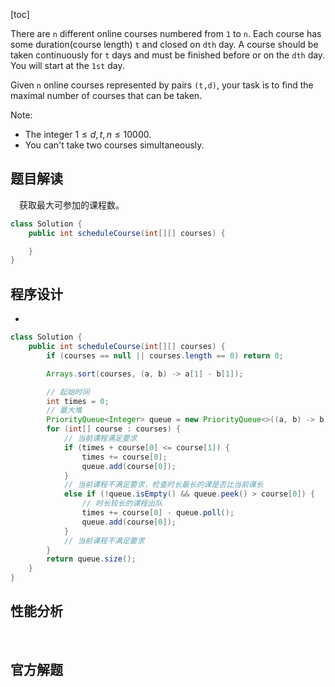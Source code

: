 [toc]

There are `n` different online courses numbered from `1` to `n`. Each course has some duration(course length) `t` and closed on `dth` day. A course should be taken continuously for `t` days and must be finished before or on the `dth` day. You will start at the `1st` day.

Given `n` online courses represented by pairs `(t,d)`, your task is to find the maximal number of courses that can be taken.



Note:

* The integer $1 \le d, t, n \le 10000$.
* You can't take two courses simultaneously.



## 题目解读

&emsp;获取最大可参加的课程数。

```java
class Solution {
    public int scheduleCourse(int[][] courses) {

    }
}
```

## 程序设计

* 

```java
class Solution {
    public int scheduleCourse(int[][] courses) {
        if (courses == null || courses.length == 0) return 0;

        Arrays.sort(courses, (a, b) -> a[1] - b[1]);

        // 起始时间
        int times = 0;
        // 最大堆
        PriorityQueue<Integer> queue = new PriorityQueue<>((a, b) -> b - a);
        for (int[] course : courses) {
            // 当前课程满足要求
            if (times + course[0] <= course[1]) {
                times += course[0];
                queue.add(course[0]);
            }
            // 当前课程不满足要求，检查时长最长的课是否比当前课长
            else if (!queue.isEmpty() && queue.peek() > course[0]) {
                // 时长较长的课程出队
                times += course[0] - queue.poll();
                queue.add(course[0]);
            }
            // 当前课程不满足要求
        }
        return queue.size();
    }
}
```

## 性能分析

&emsp;



## 官方解题

&emsp;